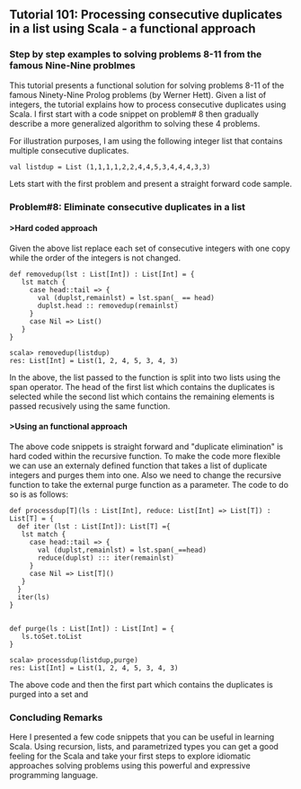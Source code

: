 ## Tutorial 101: Processing consecutive duplicates in a list using Scala - a functional approach   
### Step by step examples to solving problems 8-11 from the famous Nine-Nine problmes

This tutorial presents a functional solution for solving problems 8-11 of the famous Ninety-Nine Prolog problems (by Werner Hett). Given a list of integers, the tutorial explains how to process consecutive duplicates using Scala. I first start with a code snippet on problem\# 8 then gradually describe a more generalized algorithm to solving these 4 problems.

For illustration purposes, I am using the following integer list that contains multiple consecutive duplicates.

    val listdup = List (1,1,1,1,2,2,4,4,5,3,4,4,4,3,3)

Lets start with the first problem and present a straight forward code sample.

### Problem\#8: Eliminate consecutive duplicates in a list
#### >Hard coded approach 
Given the above list replace each set of consecutive integers with one copy while the order of the integers is not changed.

    def removedup(lst : List[Int]) : List[Int] = {
       lst match {
         case head::tail => { 
           val (duplst,remainlst) = lst.span(_ == head)
           duplst.head :: removedup(remainlst)
         }
         case Nil => List()
       }
    }   

    scala> removedup(listdup)
    res: List[Int] = List(1, 2, 4, 5, 3, 4, 3)


In the above, the list passed to the function is split into two lists using the span operator. The head of the first list which contains the duplicates is selected while the second list which contains the remaining elements is passed recusively using the same function.

#### >Using an functional approach
The above code snippets is straight forward and "duplicate elimination" is hard coded within the recursive function. To make the code more flexible we can use an externaly defined function that takes a list of duplicate integers and purges them into one. Also we need to change the recursive function to take the external purge function as a parameter. The code to do so is as follows:

    def processdup[T](ls : List[Int], reduce: List[Int] => List[T]) : List[T] = {
      def iter (lst : List[Int]): List[T] ={
       lst match {
         case head::tail => { 
           val (duplst,remainlst) = lst.span(_==head)
           reduce(duplst) ::: iter(remainlst)
         }
         case Nil => List[T]()
       }
      }
      iter(ls)
    }


    def purge(ls : List[Int]) : List[Int] = {
       ls.toSet.toList
    }

    scala> processdup(listdup,purge)
    res: List[Int] = List(1, 2, 4, 5, 3, 4, 3)

 
The above code and then the first part which contains the duplicates is purged into a set and 

### Concluding Remarks
Here I presented a few code snippets that you can be useful in learning Scala. Using recursion, lists, and parametrized types you can get a good feeling for the Scala and take your first steps to explore idiomatic approaches solving problems using this powerful and expressive programming language. 
